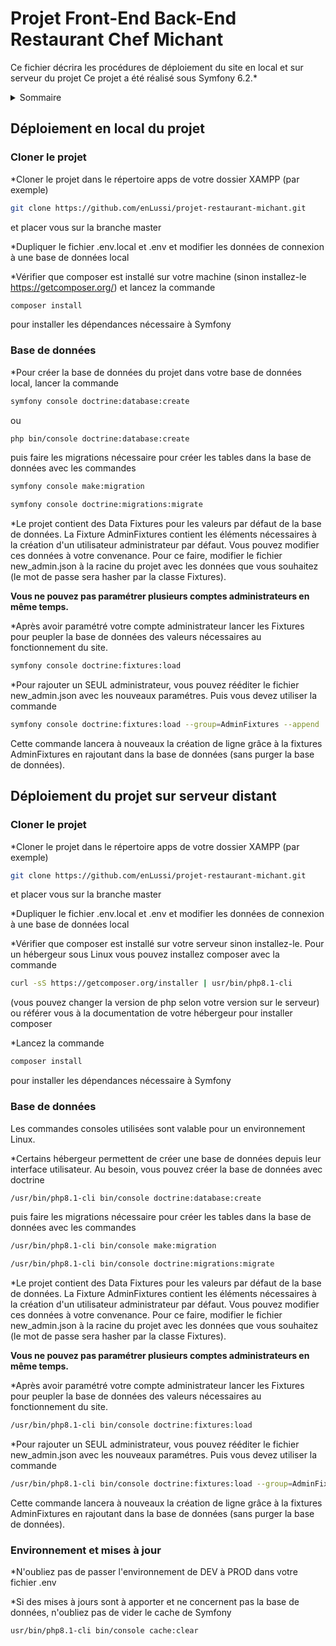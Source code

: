 # Projet Front-End Back-End Restaurant Chef Michant #

Ce fichier décrira les procédures de déploiement du site en local et sur serveur du projet
Ce projet a été réalisé sous Symfony 6.2.* 

<details>
  <summary>Sommaire</summary>
  <ol>
    <li>
      <a href="#déploiement-en-local-du-projet">Déploiement en local du projet</a>
      <ul>
        <li><a href="#cloner-le-projet">Cloner le projet</a></li>
        <li><a href="#base-de-données">Base de données</a></li>
      </ul>
    </li>
    <li>
      <a href="#déploiement-du-projet-sur-serveur-distant">Déploiement du projet sur serveur distant</a>
      <ul>
        <li><a href="#cloner-le-projet">Cloner le projet</a></li>
        <li><a href="#base-de-données">Base de données</a></li>
        <li><a href="#environnement-et-mises-à-jour">Environnement et mises à jour</a></li>
      </ul>
    </li>
  <ol>
</details>

## Déploiement en local du projet ##

### Cloner le projet ###

*Cloner le projet dans le répertoire apps de votre dossier XAMPP (par exemple)
```sh
git clone https://github.com/enLussi/projet-restaurant-michant.git
```
et placer vous sur la branche master

*Dupliquer le fichier .env.local et .env et modifier les données de connexion à une base de données local

*Vérifier que composer est installé sur votre machine (sinon installez-le https://getcomposer.org/) et lancez la commande
```sh
composer install
```
pour installer les dépendances nécessaire à Symfony

### Base de données ###

*Pour créer la base de données du projet dans votre base de données local, lancer la commande 
```sh
symfony console doctrine:database:create
```
ou
```sh
php bin/console doctrine:database:create
```
puis faire les migrations nécessaire pour créer les tables dans la base de données avec les commandes
```sh
symfony console make:migration
```
```sh
symfony console doctrine:migrations:migrate
```
*Le projet contient des Data Fixtures pour les valeurs par défaut de la base de données.
La Fixture AdminFixtures contient les éléments nécessaires à la création d'un utilisateur administrateur par défaut. Vous pouvez modifier ces données à votre convenance.
Pour ce faire, modifier le fichier new_admin.json à la racine du projet avec les données que vous souhaitez (le mot de passe sera hasher par la classe Fixtures).

<strong>Vous ne pouvez pas paramétrer plusieurs comptes administrateurs en même temps.</strong>

*Après avoir paramétré votre compte administrateur lancer les Fixtures pour peupler la base de données des valeurs nécessaires au fonctionnement du site.
```sh
symfony console doctrine:fixtures:load
```
*Pour rajouter un SEUL administrateur, vous pouvez rééditer le fichier new_admin.json avec les nouveaux paramétres.
Puis vous devez utiliser la commande
```sh
symfony console doctrine:fixtures:load --group=AdminFixtures --append
```
Cette commande lancera à nouveaux la création de ligne grâce à la fixtures AdminFixtures en rajoutant dans la base de données (sans purger la base de données).

## Déploiement du projet sur serveur distant ##

### Cloner le projet ###

*Cloner le projet dans le répertoire apps de votre dossier XAMPP (par exemple)
```sh
git clone https://github.com/enLussi/projet-restaurant-michant.git
```
et placer vous sur la branche master

*Dupliquer le fichier .env.local et .env et modifier les données de connexion à une base de données local

*Vérifier que composer est installé sur votre serveur sinon installez-le. Pour un hébergeur sous Linux vous pouvez installez composer avec la commande
```sh
curl -sS https://getcomposer.org/installer | usr/bin/php8.1-cli
```
(vous pouvez changer la version de php selon votre version sur le serveur)
ou référer vous à la documentation de votre hébergeur pour installer composer

*Lancez la commande
```sh
composer install
```
pour installer les dépendances nécessaire à Symfony

### Base de données ###

Les commandes consoles utilisées sont valable pour un environnement Linux.

*Certains hébergeur permettent de créer une base de données depuis leur interface utilisateur.
Au besoin, vous pouvez créer la base de données avec doctrine
```sh
/usr/bin/php8.1-cli bin/console doctrine:database:create
```

puis faire les migrations nécessaire pour créer les tables dans la base de données avec les commandes
```sh
/usr/bin/php8.1-cli bin/console make:migration
```
```sh
/usr/bin/php8.1-cli bin/console doctrine:migrations:migrate
```
*Le projet contient des Data Fixtures pour les valeurs par défaut de la base de données.
La Fixture AdminFixtures contient les éléments nécessaires à la création d'un utilisateur administrateur par défaut. Vous pouvez modifier ces données à votre convenance.
Pour ce faire, modifier le fichier new_admin.json à la racine du projet avec les données que vous souhaitez (le mot de passe sera hasher par la classe Fixtures).

<strong>Vous ne pouvez pas paramétrer plusieurs comptes administrateurs en même temps.</strong>

*Après avoir paramétré votre compte administrateur lancer les Fixtures pour peupler la base de données des valeurs nécessaires au fonctionnement du site.
```sh
/usr/bin/php8.1-cli bin/console doctrine:fixtures:load
```
*Pour rajouter un SEUL administrateur, vous pouvez rééditer le fichier new_admin.json avec les nouveaux paramétres.
Puis vous devez utiliser la commande
```sh
/usr/bin/php8.1-cli bin/console doctrine:fixtures:load --group=AdminFixtures --append
```
Cette commande lancera à nouveaux la création de ligne grâce à la fixtures AdminFixtures en rajoutant dans la base de données (sans purger la base de données).

### Environnement et mises à jour ###

*N'oubliez pas de passer l'environnement de DEV à PROD dans votre fichier .env

*Si des mises à jours sont à apporter et ne concernent pas la base de données, n'oubliez pas de vider le cache de Symfony
```sh
usr/bin/php8.1-cli bin/console cache:clear
```
